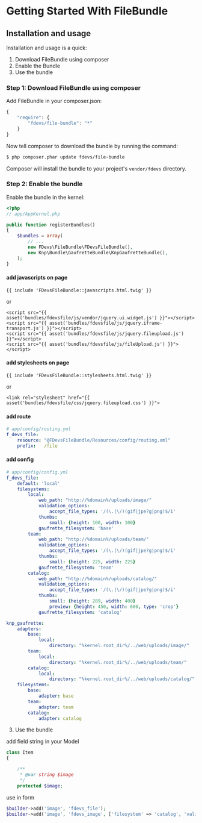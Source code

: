 Getting Started With FileBundle
===========================================

## Installation and usage

Installation and usage is a quick:

1. Download FileBundle using composer
2. Enable the Bundle
3. Use the bundle


### Step 1: Download FileBundle using composer

Add FileBundle in your composer.json:

```js
{
    "require": {
        "fdevs/file-bundle": "*"
    }
}
```

Now tell composer to download the bundle by running the command:

``` bash
$ php composer.phar update fdevs/file-bundle
```

Composer will install the bundle to your project's `vendor/fdevs` directory.


### Step 2: Enable the bundle

Enable the bundle in the kernel:

``` php
<?php
// app/AppKernel.php

public function registerBundles()
{
    $bundles = array(
        // ...
        new FDevs\FileBundle\FDevsFileBundle(),
        new Knp\Bundle\GaufretteBundle\KnpGaufretteBundle(),
    );
}
```

#### add javascripts on page

``` twig
{{ include 'FDevsFileBundle::javascripts.html.twig' }}
```
or

``` twig
<script src="{{ asset('bundles/fdevsfile/js/vendor/jquery.ui.widget.js') }}"></script>
<script src="{{ asset('bundles/fdevsfile/js/jquery.iframe-transport.js') }}"></script>
<script src="{{ asset('bundles/fdevsfile/js/jquery.fileupload.js') }}"></script>
<script src="{{ asset('bundles/fdevsfile/js/fileUpload.js') }}"></script>
```

#### add stylesheets on page


``` twig
{{ include 'FDevsFileBundle::stylesheets.html.twig' }}
```
or

``` twig
<link rel="stylesheet" href="{{ asset('bundles/fdevsfile/css/jquery.fileupload.css') }}">
```

#### add route

``` yaml
# app/config/routing.yml
f_devs_file:
    resource: "@FDevsFileBundle/Resources/config/routing.xml"
    prefix:   /file
```

#### add config

``` yaml
# app/config/config.yml
f_devs_file:
    default: 'local'
    filesystems:
        local:
            web_path: "http://%domain%/uploads/image/"
            validation_options:
                accept_file_types: '/(\.|\/)(gif|jpe?g|png)$/i'
            thumbs:
                small: {height: 100, width: 100}
            gaufrette_filesystem: 'base'
        team:
            web_path: "http://%domain%/uploads/team/"
            validation_options:
                accept_file_types: '/(\.|\/)(gif|jpe?g|png)$/i'
            thumbs:
                small: {height: 225, width: 225}
            gaufrette_filesystem: 'team'
        catalog:
            web_path: "http://%domain%/uploads/catalog/"
            validation_options:
                accept_file_types: '/(\.|\/)(gif|jpe?g|png)$/i'
            thumbs:
                small: {height: 289, width: 400}
                prewiew: {height: 450, width: 600, type: 'crop'}
            gaufrette_filesystem: 'catalog'

knp_gaufrette:
    adapters:
        base:
            local:
                directory: "%kernel.root_dir%/../web/uploads/image/"
        team:
            local:
                directory: "%kernel.root_dir%/../web/uploads/team/"
        catalog:
            local:
                directory: "%kernel.root_dir%/../web/uploads/catalog/"
    filesystems:
        base:
            adapter: base
        team:
            adapter: team
        catalog:
            adapter: catalog
```


3. Use the bundle


add field string in your Model
``` php
class Item
{

    /**
     * @var string $image
     */
    protected $image;

```

use in form

``` php
$builder->add('image', 'fdevs_file');
$builder->add('image', 'fdevs_image', ['filesystem' => 'catalog', 'validation_options' => ['max_file_size' => 1000]]);
```
